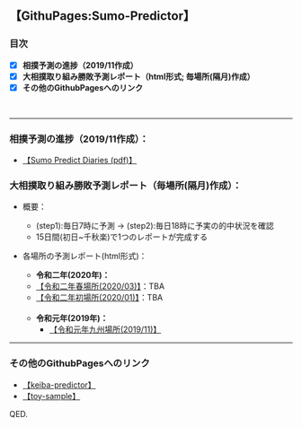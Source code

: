## 【GithuPages:Sumo-Predictor】

### 目次
- [x]  **相撲予測の進捗（2019/11作成）**
- [x]  **大相撲取り組み勝敗予測レポート（html形式; 毎場所(隔月)作成）**
- [x]  **その他のGithubPagesへのリンク**
<br> 
 
--- 



### **相撲予測の進捗（2019/11作成）：**
- [【Sumo Predict Diaries (pdf)】](https://ryutoro-galois.github.io/sumo-predictor/SumoPredictDiaries_v1_201911.pdf)

### **大相撲取り組み勝敗予測レポート（毎場所(隔月)作成）：**
- 概要：
  - (step1):毎日7時に予測 -> (step2):毎日18時に予実の的中状況を確認
  - 15日間(初日~千秋楽)で1つのレポートが完成する
- 各場所の予測レポート(html形式)：
  - **令和二年(2020年)：**
   - [【令和二年春場所(2020/03)】](https://ryutoro-galois.github.io/sumo-predictor/PredResult_sumo_targetYM_202001.html)：TBA
   - [【令和二年初場所(2020/01)】](https://ryutoro-galois.github.io/sumo-predictor/PredResult_sumo_targetYM_202001.html)：TBA
   <br>
 
  - **令和元年(2019年)：**
    - [【令和元年九州場所(2019/11)】](https://ryutoro-galois.github.io/sumo-predictor/PredResult_sumo_targetYM_201911.html)
 
---

### その他のGithubPagesへのリンク
- [【keiba-predictor】](https://ryutoro-galois.github.io/keiba-predictor/)
- [【toy-sample】](https://ryutoro-galois.github.io/toy-sample/)


QED.
